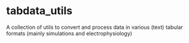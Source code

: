 # tabdata_utils
A collection of utils to convert and process data in various (text) tabular formats (mainly simulations and electrophysiology)
